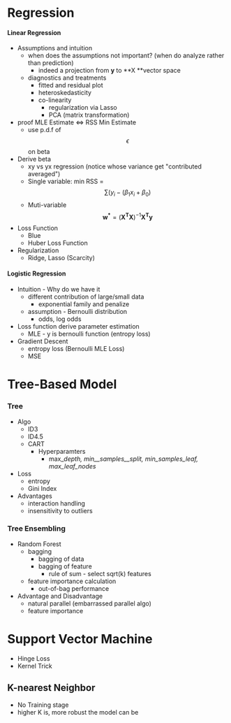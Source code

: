 #### 

# Regression

#### Linear Regression

* Assumptions and intuition
  * when does the assumptions not important? \(when do analyze rather than prediction\)
    * indeed a projection from **y** to **X **vector space
  * diagnostics and treatments
    * fitted and residual plot
    * heteroskedasticity
    * co-linearity 
      * regularization via Lasso
      * PCA \(matrix transformation\)
* proof MLE Estimate &lt;=&gt; RSS Min Estimate
  * use p.d.f of $$\epsilon$$ on beta
* Derive beta
  * xy vs yx regression \(notice whose variance get "contributed averaged"\)
  * Single variable: min RSS = $$\sum (y_i - (\beta_1 x_i + \beta_0)$$
  * Muti-variable $$\mathbf{w^*} = (\mathbf{X^T X})^{-1} \mathbf{X^T y} $$
* Loss Function
  * Blue
  * Huber Loss Function
* Regularization
  * Ridge, Lasso \(Scarcity\)

#### Logistic Regression

* Intuition - Why do we have it
  * different contribution of large/small data
    * exponential family and penalize
  * assumption - Bernoulli distribution
    * odds, log odds
* Loss function derive parameter estimation
  * MLE - y is bernoulli function \(entropy loss\)
* Gradient Descent
  * entropy loss \(Bernoulli MLE Loss\)
  * MSE

# Tree-Based Model

### Tree

* Algo
  * ID3
  * ID4.5
  * CART
    * Hyperparamters
      * max\__depth, min\_\_samples\_\_split, min\_samples\_leaf, max\_leaf\_nodes_
* Loss
  * entropy
  * Gini Index
* Advantages
  * interaction handling
  * insensitivity to outliers

### Tree Ensembling

* Random Forest
  * bagging 
    * bagging of data 
    * bagging of feature 
      * rule of sum - select sqrt\(k\) features
  * feature importance calculation
    * out-of-bag performance
* Advantage and Disadvantage
  * natural parallel \(embarrassed parallel algo\)
  * feature importance

# Support Vector Machine

* Hinge Loss
* Kernel Trick

## K-nearest Neighbor

* No Training stage
* higher  K is, more robust the model can be





